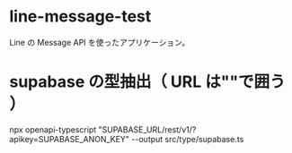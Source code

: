 # line-message-test

Line の Message API を使ったアプリケーション。

# supabase の型抽出（ URL は""で囲う ）

npx openapi-typescript "SUPABASE_URL/rest/v1/?apikey=SUPABASE_ANON_KEY" --output src/type/supabase.ts
